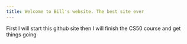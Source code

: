 ```yaml
---
title: Welcome to Bill's website. The best site ever
---
```

First I will start this github site then I will finish the CS50 course and get things going
